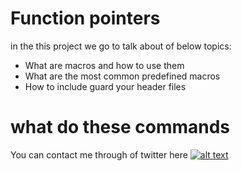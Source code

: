 # Function pointers

in the this project we go to talk about of below topics:

* What are macros and how to use them
* What are the most common predefined macros
* How to include guard your header files

# what do these commands
    
You can contact me through of twitter here [![alt text](https://cdn.icon-icons.com/icons2/1254/PNG/128/1495494667-jd13_84467.png)](https://twitter.com/Near_Fuentes")
